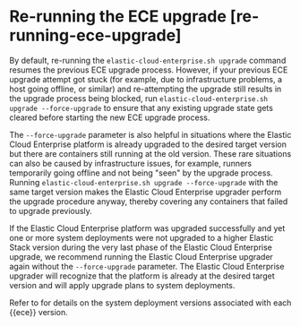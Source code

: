 # Re-running the ECE upgrade [re-running-ece-upgrade]

By default, re-running the `elastic-cloud-enterprise.sh upgrade` command resumes the previous ECE upgrade process. However, if your previous ECE upgrade attempt got stuck (for example, due to infrastructure problems, a host going offline, or similar) and re-attempting the upgrade still results in the upgrade process being blocked, run `elastic-cloud-enterprise.sh upgrade --force-upgrade` to ensure that any existing upgrade state gets cleared before starting the new ECE upgrade process.

The `--force-upgrade` parameter is also helpful in situations where the Elastic Cloud Enterprise platform is already upgraded to the desired target version but there are containers still running at the old version. These rare situations can also be caused by infrastructure issues, for example, runners temporarily going offline and not being "seen" by the upgrade process. Running `elastic-cloud-enterprise.sh upgrade --force-upgrade` with the same target version makes the Elastic Cloud Enterprise upgrader perform the upgrade procedure anyway, thereby covering any containers that failed to upgrade previously.

If the Elastic Cloud Enterprise platform was upgraded successfully and yet one or more system deployments were not upgraded to a higher Elastic Stack version during the very last phase of the Elastic Cloud Enterprise upgrade, we recommend running the Elastic Cloud Enterprise upgrader again without the `--force-upgrade` parameter. The Elastic Cloud Enterprise upgrader will recognize that the platform is already at the desired target version and will apply upgrade plans to system deployments.

Refer to [](/deploy-manage/deploy/cloud-enterprise/default-system-deployment-versions.md) for details on the system deployment versions associated with each {{ece}} version.